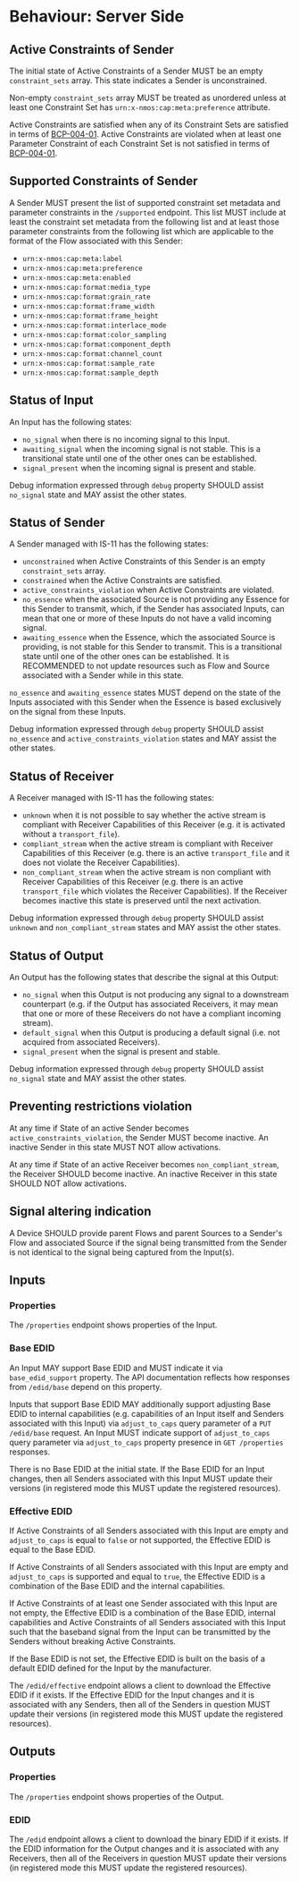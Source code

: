 # Behaviour: Server Side

## Active Constraints of Sender

The initial state of Active Constraints of a Sender MUST be an empty `constraint_sets` array. This state indicates a Sender is unconstrained.

Non-empty `constraint_sets` array MUST be treated as unordered unless at least one Constraint Set has `urn:x-nmos:cap:meta:preference` attribute.

Active Constraints are satisfied when any of its Constraint Sets are satisfied in terms of [BCP-004-01][].
Active Constraints are violated when at least one Parameter Constraint of each Constraint Set is not satisfied in terms of [BCP-004-01][].

## Supported Constraints of Sender

A Sender MUST present the list of supported constraint set metadata and parameter constraints in the `/supported` endpoint. This list MUST include at least the constraint set metadata from the following list and at least those parameter constraints from the following list which are applicable to the format of the Flow associated with this Sender:
- `urn:x-nmos:cap:meta:label`
- `urn:x-nmos:cap:meta:preference`
- `urn:x-nmos:cap:meta:enabled`
- `urn:x-nmos:cap:format:media_type`
- `urn:x-nmos:cap:format:grain_rate`
- `urn:x-nmos:cap:format:frame_width`
- `urn:x-nmos:cap:format:frame_height`
- `urn:x-nmos:cap:format:interlace_mode`
- `urn:x-nmos:cap:format:color_sampling`
- `urn:x-nmos:cap:format:component_depth`
- `urn:x-nmos:cap:format:channel_count`
- `urn:x-nmos:cap:format:sample_rate`
- `urn:x-nmos:cap:format:sample_depth`

## Status of Input

An Input has the following states:
- `no_signal` when there is no incoming signal to this Input.
- `awaiting_signal` when the incoming signal is not stable. This is a transitional state until one of the other ones can be established.
- `signal_present` when the incoming signal is present and stable.

Debug information expressed through `debug` property SHOULD assist `no_signal` state and MAY assist the other states.

## Status of Sender

A Sender managed with IS-11 has the following states:
- `unconstrained` when Active Constraints of this Sender is an empty `constraint_sets` array.
- `constrained` when the Active Constraints are satisfied.
- `active_constraints_violation` when Active Constraints are violated.
- `no_essence` when the associated Source is not providing any Essence for this Sender to transmit, which, if the Sender has associated Inputs, can mean that one or more of these Inputs do not have a valid incoming signal.
- `awaiting_essence` when the Essence, which the associated Source is providing, is not stable for this Sender to transmit. This is a transitional state until one of the other ones can be established. It is RECOMMENDED to not update resources such as Flow and Source associated with a Sender while in this state.

`no_essence` and `awaiting_essence` states MUST depend on the state of the Inputs associated with this Sender when the Essence is based exclusively on the signal from these Inputs.

Debug information expressed through `debug` property SHOULD assist `no_essence` and `active_constraints_violation` states and MAY assist the other states.

## Status of Receiver

A Receiver managed with IS-11 has the following states:
- `unknown` when it is not possible to say whether the active stream is compliant with Receiver Capabilities of this Receiver (e.g. it is activated without a `transport_file`).
- `compliant_stream` when the active stream is compliant with Receiver Capabilities of this Receiver (e.g. there is an active `transport_file` and it does not violate the Receiver Capabilities).
- `non_compliant_stream` when the active stream is non compliant with Receiver Capabilities of this Receiver (e.g. there is an active `transport_file` which violates the Receiver Capabilities). If the Receiver becomes inactive this state is preserved until the next activation.

Debug information expressed through `debug` property SHOULD assist `unknown` and `non_compliant_stream` states and MAY assist the other states.

## Status of Output

An Output has the following states that describe the signal at this Output:
- `no_signal` when this Output is not producing any signal to a downstream counterpart (e.g. if the Output has associated Receivers, it may mean that one or more of these Receivers do not have a compliant incoming stream).
- `default_signal` when this Output is producing a default signal (i.e. not acquired from associated Receivers).
- `signal_present` when the signal is present and stable.

Debug information expressed through `debug` property SHOULD assist `no_signal` state and MAY assist the other states.

## Preventing restrictions violation

At any time if State of an active Sender becomes `active_constraints_violation`, the Sender MUST become inactive. An inactive Sender in this state MUST NOT allow activations.

At any time if State of an active Receiver becomes `non_compliant_stream`, the Receiver SHOULD become inactive. An inactive Receiver in this state SHOULD NOT allow activations.

## Signal altering indication

A Device SHOULD provide parent Flows and parent Sources to a Sender's Flow and associated Source if the signal being transmitted from the Sender is not identical to the signal being captured from the Input(s).

## Inputs

### Properties

The `/properties` endpoint shows properties of the Input.

### Base EDID

An Input MAY support Base EDID and MUST indicate it via `base_edid_support` property. The API documentation reflects how responses from `/edid/base` depend on this property.

Inputs that support Base EDID MAY additionally support adjusting Base EDID to internal capabilities (e.g. capabilities of an Input itself and Senders associated with this Input) via `adjust_to_caps` query parameter of a `PUT /edid/base` request. An Input MUST indicate support of `adjust_to_caps` query parameter via `adjust_to_caps` property presence in `GET /properties` responses.

There is no Base EDID at the initial state. If the Base EDID for an Input changes, then all Senders associated with this Input MUST update their versions (in registered mode this MUST update the registered resources).

### Effective EDID

If Active Constraints of all Senders associated with this Input are empty and `adjust_to_caps` is equal to `false` or not supported, the Effective EDID is equal to the Base EDID.

If Active Constraints of all Senders associated with this Input are empty and `adjust_to_caps` is supported and equal to `true`, the Effective EDID is a combination of the Base EDID and the internal capabilities.

If Active Constraints of at least one Sender associated with this Input are not empty, the Effective EDID is a combination of the Base EDID, internal capabilities and Active Constraints of all Senders associated with this Input such that the baseband signal from the Input can be transmitted by the Senders without breaking Active Constraints.

If the Base EDID is not set, the Effective EDID is built on the basis of a default EDID defined for the Input by the manufacturer.

The `/edid/effective` endpoint allows a client to download the Effective EDID if it exists. If the Effective EDID for the Input changes and it is associated with any Senders, then all of the Senders in question MUST update their versions (in registered mode this MUST update the registered resources).

## Outputs

### Properties

The `/properties` endpoint shows properties of the Output.

### EDID

The `/edid` endpoint allows a client to download the binary EDID if it exists. If the EDID information for the Output changes and it is associated with any Receivers, then all of the Receivers in question MUST update their versions (in registered mode this MUST update the registered resources).

[BCP-004-01]: https://specs.amwa.tv/bcp-004-01/
